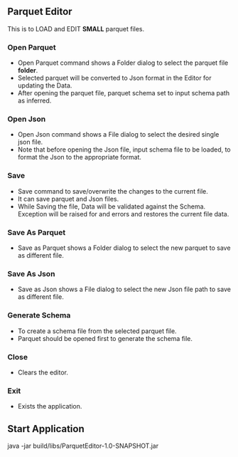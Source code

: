 ## Parquet Editor

This is to LOAD and EDIT **SMALL** parquet files.

### Open Parquet
* Open Parquet command shows a Folder dialog to select the parquet file **folder**.
* Selected parquet will be converted to Json format in the Editor for updating the Data.
* After opening the parquet file, parquet schema set to input schema path as inferred.

### Open Json
* Open Json command shows a File dialog to select the desired single json file. 
* Note that before opening the Json file, input schema file to be loaded, to format the Json to the appropriate format.

### Save
* Save command to save/overwrite the changes to the current file.
* It can save parquet and Json files.
* While Saving the file, Data will be validated against the Schema. Exception will be raised for and errors and restores the current file data.

### Save As Parquet
* Save as Parquet shows a Folder dialog to select the new parquet to save as different file.

### Save As Json
* Save as Json shows a File dialog to select the new Json file path to save as different file. 

### Generate Schema
* To create a schema file from the selected parquet file. 
* Parquet should be opened first to generate the schema file.

### Close
* Clears the editor.

### Exit
* Exists the application.

## Start Application
java -jar build/libs/ParquetEditor-1.0-SNAPSHOT.jar